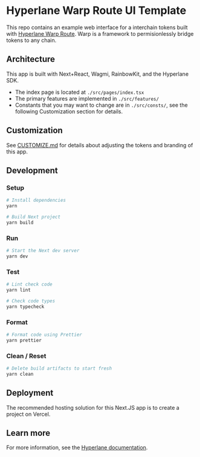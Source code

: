 # Hyperlane Warp Route UI Template

This repo contains an example web interface for a interchain tokens built with [Hyperlane Warp Route](https://docs.hyperlane.xyz/docs/apis-and-sdks/warp-api). Warp is a framework to permisionlessly bridge tokens to any chain.

## Architecture

This app is built with Next+React, Wagmi, RainbowKit, and the Hyperlane SDK.

- The index page is located at `./src/pages/index.tsx`
- The primary features are implemented in `./src/features/`
- Constants that you may want to change are in `./src/consts/`, see the following Customization section for details.

## Customization

See [CUSTOMIZE.md](./CUSTOMIZE.md) for details about adjusting the tokens and branding of this app.

## Development

### Setup

```sh
# Install dependencies
yarn

# Build Next project
yarn build
```

### Run

```sh
# Start the Next dev server
yarn dev
```

### Test

```sh
# Lint check code
yarn lint

# Check code types
yarn typecheck
```

### Format

```sh
# Format code using Prettier
yarn prettier
```

### Clean / Reset

```sh
# Delete build artifacts to start fresh 
yarn clean
```

## Deployment

The recommended hosting solution for this Next.JS app is to create a project on Vercel.

## Learn more

For more information, see the [Hyperlane documentation](https://docs.hyperlane.xyz/docs/apis-and-sdks/warp-api).
